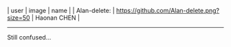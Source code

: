 


| user | image | name |
| Alan-delete: | https://github.com/Alan-delete.png?size=50 | Haonan CHEN |

---
Still confused...


